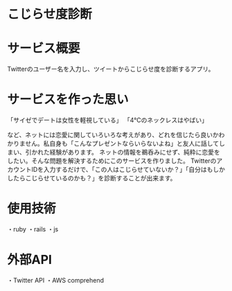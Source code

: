 # こじらせ度診断

# サービス概要
Twitterのユーザー名を入力し、ツイートからこじらせ度を診断するアプリ。

# サービスを作った思い
「サイゼでデートは女性を軽視している」
「4℃のネックレスはやばい」

など、ネットには恋愛に関していろいろな考えがあり、どれを信じたら良いかわかりません。私自身も「こんなプレゼントならいらないよね」と友人に話してしまい、引かれた経験があります。
ネットの情報を鵜呑みにせず、純粋に恋愛をしたい。そんな問題を解決するためにこのサービスを作りました。
TwitterのアカウントIDを入力するだけで、「この人はこじらせていないか？」「自分はもしかしたらこじらせているのかも？」を診断することが出来ます。


# 使用技術
・ruby
・rails
・js

# 外部API
・Twitter API
・AWS comprehend
